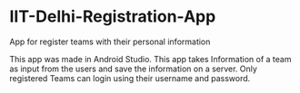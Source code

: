 # IIT-Delhi-Registration-App
App for register teams with their personal information

This app was made in Android Studio. This app takes Information of a team as input from the users and save the information on a server. Only registered Teams can login using their username and password.
